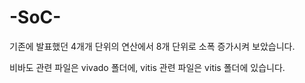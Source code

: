 # -SoC-

기존에 발표했던 4개개 단위의 연산에서 8개 단위로 소폭 증가시켜 보았습니다.

비바도 관련 파일은 vivado 폴더에, vitis 관련 파일은 vitis 폴더에 있습니다.

